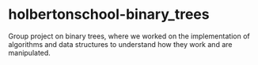 # holbertonschool-binary_trees
Group project on binary trees, where we worked on the implementation of algorithms and data structures to understand how they work and are manipulated.
